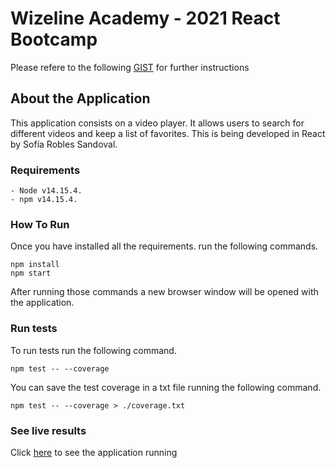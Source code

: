 # Wizeline Academy - 2021 React Bootcamp

Please refere to the following [GIST](https://gist.github.com/erickwize/d7311bfc972080c162c43cbb7dc80587) for further instructions


## About the Application

This application consists on a video player. It allows users to search for different videos and keep a list of favorites. 
This is being developed in React by Sofía Robles Sandoval.

### Requirements
    - Node v14.15.4.
    - npm v14.15.4.

### How To Run
Once you have installed all the requirements. run the following commands.
    
    npm install
    npm start

After running those commands a new browser window will be opened with the application. 

### Run tests
To run tests run the following command.

    npm test -- --coverage

You can save the test coverage in a txt file running the following command.

    npm test -- --coverage > ./coverage.txt

### See live results
Click [here](https://sofirob23-mini-challenge-3.netlify.app/) to see the application running